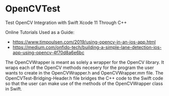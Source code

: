 # OpenCVTest
Test OpenCV Integration with Swift Xcode 11 Through C++

Online Tutorials Used as a Guide:
- https://www.timpoulsen.com/2019/using-opencv-in-an-ios-app.html
- https://medium.com/onfido-tech/building-a-simple-lane-detection-ios-app-using-opencv-4f70d8a6e6bc

The OpenCVWrapper is meant as solely a wrapper for the OpenCV library. It wraps each of the OpenCV methods necesery for the program the user wants to create in the OpenCVWrapper.h and OpenCVWrapper.mm file. The OpenCVTest-Bridging-Header.h file bridges the C++ code to the Swift code so that the user can make use of the methods of the OpenCVWrapper class in Swift.

